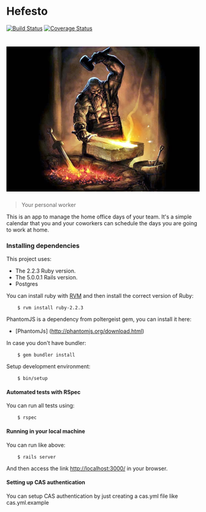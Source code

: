 # Hefesto

[![Build Status](https://travis-ci.org/itumoraes/hefesto.svg?branch=master)](https://travis-ci.org/itumoraes/hefesto.svg?branch=master) [![Coverage
Status](https://coveralls.io/repos/github/itumoraes/hefesto/badge.svg?branch=master)](https://coveralls.io/github/itumoraes/hefesto?branch=master)

# ![hefesto](app/assets/images/hefesto.jpg)

> Your personal worker

This is an app to manage the home office days of your team. It's a simple
calendar that you and your coworkers can schedule the days you are going to work
at home.

### Installing dependencies

This project uses:
 -  The 2.2.3 Ruby version.
 -  The 5.0.0.1 Rails version.
 - Postgres

You can install ruby with [RVM](https://rvm.io/rvm/install) and then install the
correct version of Ruby:

        $ rvm install ruby-2.2.3

PhantomJS is a dependency from poltergeist gem, you can install it here:
 - [PhantomJs] (http://phantomjs.org/download.html)

In case you don't have bundler:

        $ gem bundler install

Setup development environment:

        $ bin/setup

#### Automated tests with RSpec

You can run all tests using:

        $ rspec

#### Running in your local machine

You can run like above:

        $ rails server

And then access the link [http://localhost:3000/](http://localhost:3000/) in
your browser.

#### Setting up CAS authentication

You can setup CAS authentication by just creating a cas.yml file like
cas.yml.example

